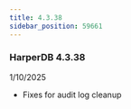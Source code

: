 ```yaml
---
title: 4.3.38
sidebar_position: 59661
---
```


### HarperDB 4.3.38
1/10/2025

* Fixes for audit log cleanup
